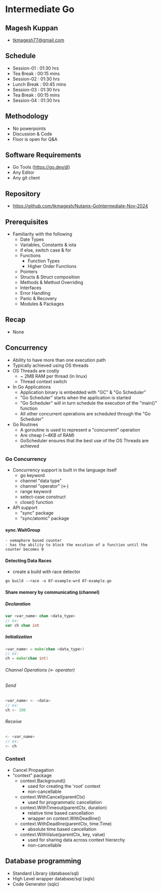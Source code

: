 # Intermediate Go

## Magesh Kuppan
- tkmagesh77@gmail.com

## Schedule
- Session-01    : 01:30 hrs
- Tea Break     : 00:15 mins
- Session-02    : 01:30 hrs
- Lunch Break   : 00:45 mins
- Session-03    : 01:30 hrs
- Tea Break     : 00:15 mins
- Session-04    : 01:30 hrs

## Methodology
- No powerpoints
- Discussion & Code
- Floor is open for Q&A

## Software Requirements
- Go Tools (https://go.dev/dl)
- Any Editor
- Any git client

## Repository
- https://github.com/tkmagesh/Nutanix-GoIntermediate-Nov-2024

## Prerequisites
- Familiarity with the following
    - Date Types
    - Variables, Constants & iota
    - if else, switch case & for
    - Functions
        - Function Types
        - Higher Order Functions
    - Pointers
    - Structs & Struct composition
    - Methods & Method Overriding
    - Interfaces
    - Error Handling
    - Panic & Recovery
    - Modules & Packages

## Recap
- None

## Concurrency
- Ability to have more than one execution path
- Typically achieved using OS threads
- OS Threads are costly
    - ~ 2MB RAM per thread (in linux)
    - Thread context switch 
- In Go Applications
    - Application binary is embedded with "GC" & "Go Scheduler"
    - "Go Scheduler" starts when the application is started
    - "Go Scheduler" will in turn schedule the execution of the "main()" function
    - All other concurrent operations are scheduled through the "Go Scheduler"
- Go Routines
    - A goroutine is used to represent a "concurrent" operation
    - Are cheap (~4KB of RAM)
    - GoScheduler ensures that the best use of the OS Threads are achieved

### Go Concurrency
- Concurrency support is built in the language itself
    - go keyword
    - channel "data type"
    - channel "operator" (<-)
    - range keyword
    - select-case construct
    - close() function
- API support
    - "sync" package
    - "sync/atomic" package
#### sync.WaitGroup
    - semaphore based counter
    - has the ability to block the excution of a function until the counter becomes 0

#### Detecting Data Races
- create a build with race detector
```
go build --race -o 07-example-wrd 07-example.go
```

#### Share memory by communicating (channel)
##### Declaration
```go
var <var_name> chan <data_type>
// ex:
var ch chan int
```
##### Initialization
```go
<var_name> = make(chan <data_type>)
// ex:
ch = make(chan int)
```
###### Channel Operations (<- operator)
###### Send
```go
<var_name> <- <data>
// ex:
ch <- 100
```
###### Receive
```go
<- <var_name> 
// ex:
<- ch
```

### Context
- Cancel Propagation
- "context" package
    - context.Background()
        - used for creating the 'root' context
        - non-cancellable
    - context.WithCancel(parentCtx)
        - used for programmatic cancellation
    - context.WithTimeout(parentCtx, duration) 
        - relative time based cancellation
        - wrapper on context.WithDeadline()
    - context.WithDeadline(parentCtx, time.Time)
        - absolute time based cancellation
    - context.WithValue(parentCtx, key, value)
        - used for sharing data across context hierarchy
        - non-cancellable

## Database programming
- Standard Library (database/sql)
- High Level wrapper database/sql (sqlx)
- Code Generator (sqlc)
    